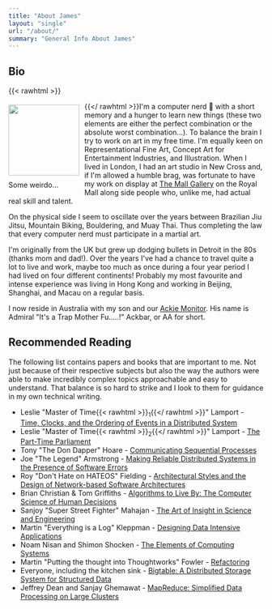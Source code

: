 ```yaml
---
title: "About James"
layout: "single"
url: "/about/"
summary: "General Info About James"
---
```

## Bio
{{< rawhtml >}}<figure style="float:left; margin: 5px 0px 0px 0px"> <img src="/jcanoli.png" style="margin: 0px 10px 10px 0px; height:140px; width:auto; vertical-align:left; border:0"/> <figcaption style="margin: 0px 0px 0px 0px;">Some weirdo...</figcaption></figure> {{</ rawhtml  >}}I'm a computer nerd 🧐 with a short memory and a hunger to learn new things (these two elements are either the perfect combination or the absolute worst combination...). To balance the brain I try to work on art in my free time.  I'm equally keen on Representational Fine Art, Concept Art for Entertainment Industries, and Illustration.  When I lived in London, I had an art studio in New Cross and, if I'm allowed a humble brag, was fortunate to have my work on display at [The Mall Gallery](https://www.mallgalleries.org.uk/) on the Royal Mall along side people who, unlike me, had actual real skill and talent.

On the physical side I seem to oscillate over the years between Brazilian Jiu Jitsu, Mountain Biking, Bouldering, and Muay Thai.  Thus completing the law that every computer nerd must participate in a martial art.

I'm originally from the UK but grew up dodging bullets in Detroit in the 80s (thanks mom and dad!). Over the years I've had a chance to travel quite a lot to live and work, maybe too much as once during a four year period I had lived on four different continents!  Probably my most favourite and intense experience was living in Hong Kong and working in Beijing, Shanghai, and Macau on a regular basis.

I now reside in Australia with my son and our [Ackie Monitor](https://en.wikipedia.org/wiki/Spiny-tailed_monitor). His name is Admiral "It's a Trap Mother Fu.....!" Ackbar, or AA for short.


## Recommended Reading
The following list contains papers and books that are important to me.  Not just because of their respective subjects but also the way the authors were able to make incredibly complex topics approachable and easy to understand.  That balance is so hard to strike and I look to them for guidance in my own technical writing.

* Leslie "Master of Time{{< rawhtml >}}<sub>1</sub>{{</ rawhtml  >}}" Lamport - [Time, Clocks, and the Ordering of Events in a Distributed System](https://lamport.azurewebsites.net/pubs/time-clocks.pdf)
* Leslie "Master of Time{{< rawhtml >}}<sub>2</sub>{{</ rawhtml  >}}" Lamport - [The Part-Time Parliament](https://lamport.azurewebsites.net/pubs/lamport-paxos.pdf)
* Tony "The Don Dapper" Hoare - [Communicating Sequential Processes](https://www.cs.cmu.edu/~crary/819-f09/Hoare78.pdf)
* Joe "The Legend" Armstrong - [Making Reliable Distributed Systems in the Presence of Software Errors](https://erlang.org/download/armstrong_thesis_2003.pdf)
* Roy "Don't Hate on HATEOS" Fielding - [Architectural Styles and
the Design of Network-based Software Architectures](https://www.ics.uci.edu/~fielding/pubs/dissertation/top.htm)
* Brian Christian & Tom Griffiths - [Algorithms to Live By: The Computer Science of Human Decisions](https://www.goodreads.com/en/book/show/25666050)
* Sanjoy "Super Street Fighter" Mahajan - [The Art of Insight in Science and Engineering](https://ocw.mit.edu/courses/res-6-011-the-art-of-insight-in-science-and-engineering-mastering-complexity-fall-2014/pages/online-textbook/)
* Martin "Everything is a Log" Kleppman - [Designing Data Intensive Applications](https://www.oreilly.com/library/view/designing-data-intensive-applications/9781491903063/)
* Noam Nisan and Shimon Shocken - [The Elements of Computing Systems](https://mitpress.mit.edu/9780262539807/the-elements-of-computing-systems/)
* Martin "Putting the thought into Thoughtworks" Fowler - [Refactoring]()
* Everyone, including the kitchen sink - [Bigtable: A Distributed Storage System for Structured Data](https://static.googleusercontent.com/media/research.google.com/en//archive/bigtable-osdi06.pdf)
* Jeffrey Dean and Sanjay Ghemawat - [MapReduce: Simplified Data Processing on Large Clusters](https://storage.googleapis.com/pub-tools-public-publication-data/pdf/16cb30b4b92fd4989b8619a61752a2387c6dd474.pdf)